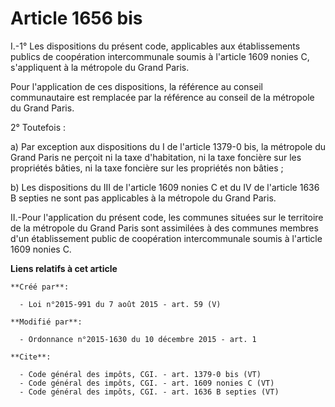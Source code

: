 # Article 1656 bis

I.-1° Les dispositions du présent code, applicables aux établissements publics de coopération intercommunale soumis à
l'article 1609 nonies C, s'appliquent à la métropole du Grand Paris. 

Pour l'application de ces dispositions, la référence au conseil communautaire est remplacée par la référence au conseil de la
métropole du Grand Paris. 

2° Toutefois : 

a) Par exception aux dispositions du I de l'article 1379-0 bis, la métropole du Grand Paris ne perçoit ni la taxe
d'habitation, ni la taxe foncière sur les propriétés bâties, ni la taxe foncière sur les propriétés non bâties ; 

b) Les dispositions du III de l'article 1609 nonies C et du IV de l'article 1636 B septies ne sont pas applicables à la
métropole du Grand Paris. 

II.-Pour l'application du présent code, les communes situées sur le territoire de la métropole du Grand Paris sont assimilées
à des communes membres d'un établissement public de coopération intercommunale soumis à l'article 1609 nonies C.

**Liens relatifs à cet article**

	**Créé par**:

	  - Loi n°2015-991 du 7 août 2015 - art. 59 (V)

	**Modifié par**:

	  - Ordonnance n°2015-1630 du 10 décembre 2015 - art. 1

	**Cite**:

	  - Code général des impôts, CGI. - art. 1379-0 bis (VT)
	  - Code général des impôts, CGI. - art. 1609 nonies C (VT)
	  - Code général des impôts, CGI. - art. 1636 B septies (VT)

